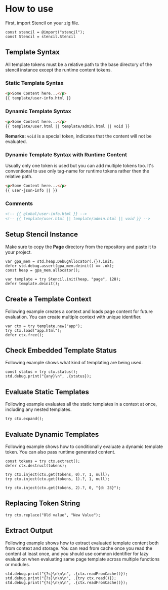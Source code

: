 # How to use

First, import Stencil on your zig file.

```zig
const stencil = @import("stencil");
const Stencil = stencil.Stencil
```

## Template Syntax

All template tokens must be a relative path to the base directory of the stencil instance except the runtime content tokens.

### Static Template Syntax

```html
<p>Some Content here...</p>
{{ template/user-info.html }}
```

### Dynamic Template Syntax

```html
<p>Some Content here...</p>
{{ template/user.html || template/admin.html || void }}
```

**Remarks:** `void` is a special token, indicates that the content will not be evaluated.

### Dynamic Template Syntax with Runtime Content

Usually only one token is used but you can add multiple tokens too. It's conventional to use only tag-name for runtime tokens rather then the relative path.

```html
<p>Some Content here...</p>
{{ user-json-info || }}
```

### Comments

```html
<!-- {{ global/user-info.html }} -->
<!-- {{ template/user.html || template/admin.html || void }} -->
```

## Setup Stencil Instance

Make sure to copy the **Page** directory from the repository and paste it to your project.

```zig
var gpa_mem = std.heap.DebugAllocator(.{}).init;
defer std.debug.assert(gpa_mem.deinit() == .ok);
const heap = gpa_mem.allocator();

var template = try Stencil.init(heap, "page", 128);
defer template.deinit();
```

## Create a Template Context

Following example creates a context and loads page content for future evaluation. You can create multiple context with unique identifier.

```zig
var ctx = try template.new("app");
try ctx.load("app.html");
defer ctx.free();
```

## Check Embedded Template Status

Following example shows what kind of templating are being used.

```zig
const status = try ctx.status();
std.debug.print("{any}\n", .{status});
```

## Evaluate Static Templates

Following example evaluates all the static templates in a context at once, including any nested templates.

```zig
try ctx.expand();
```

## Evaluate Dynamic Templates

Following example shows how to conditionally evaluate a dynamic template token. You can also pass runtime generated content.

```zig
const tokens = try ctx.extract();
defer ctx.destruct(tokens);

try ctx.inject(ctx.get(tokens, 0).?, 1, null);
try ctx.inject(ctx.get(tokens, 1).?, 1, null);

try ctx.inject(ctx.get(tokens, 2).?, 0, "{d: 23}");
```

## Replacing Token String

```zig
try ctx.replace("Old value", "New Value");
```

## Extract Output

Following example shows how to extract evaluated template content both from context and storage. You can read from cache once you read the content at least once, and you should use common identifier for lazy evaluation when evaluating same page template across multiple functions or modules.

```zig
std.debug.print("{?s}\n\n\n", .{ctx.readFromCache()});
std.debug.print("{?s}\n\n\n", .{try ctx.read()});
std.debug.print("{?s}\n\n\n", .{ctx.readFromCache()});
```
